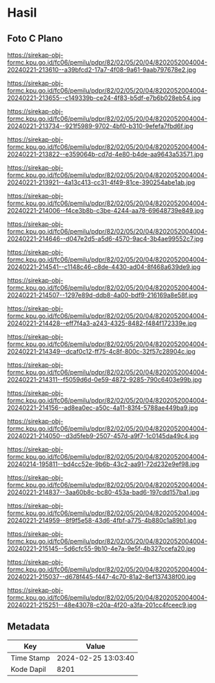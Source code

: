 # Hasil

## Foto C Plano

https://sirekap-obj-formc.kpu.go.id/fc06/pemilu/pdpr/82/02/05/20/04/8202052004004-20240221-213610--a39bfcd2-17a7-4f08-9a61-9aab797678e2.jpg

https://sirekap-obj-formc.kpu.go.id/fc06/pemilu/pdpr/82/02/05/20/04/8202052004004-20240221-213655--c149339b-ce24-4f83-b5df-e7b6b028eb54.jpg

https://sirekap-obj-formc.kpu.go.id/fc06/pemilu/pdpr/82/02/05/20/04/8202052004004-20240221-213734--921f5989-9702-4bf0-b310-9efefa7fbd6f.jpg

https://sirekap-obj-formc.kpu.go.id/fc06/pemilu/pdpr/82/02/05/20/04/8202052004004-20240221-213822--e359064b-cd7d-4e80-b4de-aa9643a53571.jpg

https://sirekap-obj-formc.kpu.go.id/fc06/pemilu/pdpr/82/02/05/20/04/8202052004004-20240221-213921--4a13c413-cc31-4f49-81ce-390254abe1ab.jpg

https://sirekap-obj-formc.kpu.go.id/fc06/pemilu/pdpr/82/02/05/20/04/8202052004004-20240221-214006--f4ce3b8b-c3be-4244-aa78-69648739e849.jpg

https://sirekap-obj-formc.kpu.go.id/fc06/pemilu/pdpr/82/02/05/20/04/8202052004004-20240221-214646--d047e2d5-a5d6-4570-9ac4-3b4ae99552c7.jpg

https://sirekap-obj-formc.kpu.go.id/fc06/pemilu/pdpr/82/02/05/20/04/8202052004004-20240221-214541--c1148c46-c8de-4430-ad04-8f468a639de9.jpg

https://sirekap-obj-formc.kpu.go.id/fc06/pemilu/pdpr/82/02/05/20/04/8202052004004-20240221-214507--1297e89d-ddb8-4a00-bdf9-216169a8e58f.jpg

https://sirekap-obj-formc.kpu.go.id/fc06/pemilu/pdpr/82/02/05/20/04/8202052004004-20240221-214428--eff7f4a3-a243-4325-8482-f484f172339e.jpg

https://sirekap-obj-formc.kpu.go.id/fc06/pemilu/pdpr/82/02/05/20/04/8202052004004-20240221-214349--dcaf0c12-ff75-4c8f-800c-32f57c28904c.jpg

https://sirekap-obj-formc.kpu.go.id/fc06/pemilu/pdpr/82/02/05/20/04/8202052004004-20240221-214311--f5059d6d-0e59-4872-9285-790c6403e99b.jpg

https://sirekap-obj-formc.kpu.go.id/fc06/pemilu/pdpr/82/02/05/20/04/8202052004004-20240221-214156--ad8ea0ec-a50c-4a11-83f4-5788ae449ba9.jpg

https://sirekap-obj-formc.kpu.go.id/fc06/pemilu/pdpr/82/02/05/20/04/8202052004004-20240221-214050--d3d5feb9-2507-457d-a9f7-1c0145da49c4.jpg

https://sirekap-obj-formc.kpu.go.id/fc06/pemilu/pdpr/82/02/05/20/04/8202052004004-20240214-195811--bd4cc52e-9b6b-43c2-aa91-72d232e9ef98.jpg

https://sirekap-obj-formc.kpu.go.id/fc06/pemilu/pdpr/82/02/05/20/04/8202052004004-20240221-214837--3aa60b8c-bc80-453a-bad6-197cdd157ba1.jpg

https://sirekap-obj-formc.kpu.go.id/fc06/pemilu/pdpr/82/02/05/20/04/8202052004004-20240221-214959--8f9f5e58-43d6-4fbf-a775-4b880c1a89b1.jpg

https://sirekap-obj-formc.kpu.go.id/fc06/pemilu/pdpr/82/02/05/20/04/8202052004004-20240221-215145--5d6cfc55-9b10-4e7a-9e5f-4b327ccefa20.jpg

https://sirekap-obj-formc.kpu.go.id/fc06/pemilu/pdpr/82/02/05/20/04/8202052004004-20240221-215037--d678f445-f447-4c70-81a2-8ef137438f00.jpg

https://sirekap-obj-formc.kpu.go.id/fc06/pemilu/pdpr/82/02/05/20/04/8202052004004-20240221-215251--48e43078-c20a-4f20-a3fa-201cc4fceec9.jpg


## Metadata

| Key        | Value               |
| ---------- | ------------------- |
| Time Stamp | 2024-02-25 13:03:40 |
| Kode Dapil | 8201                |




